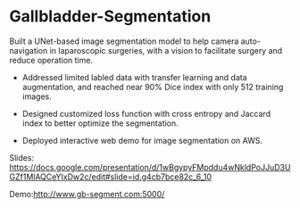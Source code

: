 # Gallbladder-Segmentation

Built a UNet-based image segmentation model to help camera auto-navigation in laparoscopic surgeries, 
with a vision to facilitate surgery and reduce operation time.

- Addressed limited labled data with transfer learning and data augmentation, and reached near 90\% Dice index with only 512 training images. 

- Designed customized loss function with cross entropy and Jaccard index to better optimize the segmentation. 

- Deployed interactive web demo for image segmentation on AWS.

Slides: https://docs.google.com/presentation/d/1wBgypyFMpddu4wNkldPoJJuD3UGZf1MlAQCeYIxDw2c/edit#slide=id.g4cb7bce82c_6_10

Demo:http://www.gb-segment.com:5000/
